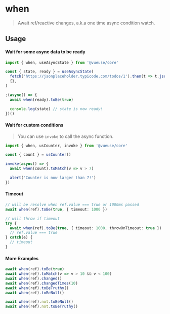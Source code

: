 # when

> Await ref/reactive changes, a.k.a one time async condition watch.

## Usage

#### Wait for some async data to be ready

```js
import { when, useAsyncState } from '@vueuse/core'

const { state, ready } = useAsyncState(
  fetch('https://jsonplaceholder.typicode.com/todos/1').then(t => t.json()),
  {},
)

;(async() => {
  await when(ready).toBe(true)

  console.log(state) // state is now ready!
})()
```

#### Wait for custom conditions

> You can use `invoke` to call the async function.

```js
import { when, usCounter, invoke } from '@vueuse/core'

const { count } = usCounter()

invoke(async() => {
  await when(count).toMatch(v => v > 7)

  alert('Counter is now larger than 7!')
})
```

#### Timeout

```ts
// will be resolve when ref.value === true or 1000ms passed
await when(ref).toBe(true, { timeout: 1000 })

// will throw if timeout
try {
  await when(ref).toBe(true, { timeout: 1000, throwOnTimeout: true })
  // ref.value === true
} catch(e) {
  // timeout
}
```

#### More Examples

```ts
await when(ref).toBe(true)
await when(ref).toMatch(v => v > 10 && v < 100)
await when(ref).changed()
await when(ref).changedTimes(10)
await when(ref).toBeTruthy()
await when(ref).toBeNull()

await when(ref).not.toBeNull()
await when(ref).not.toBeTruthy()
```
